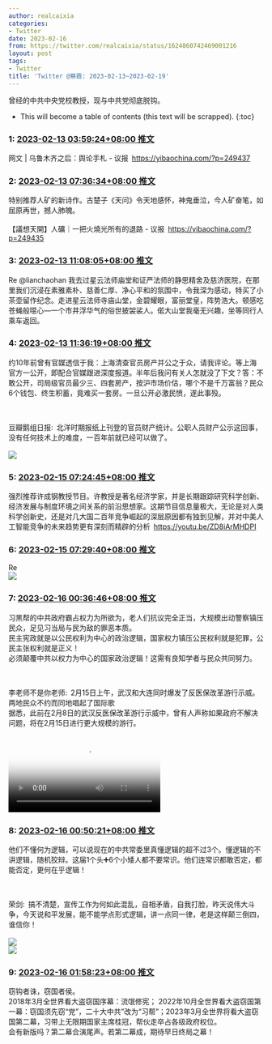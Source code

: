 ```yaml
---
author: realcaixia
categories:
- Twitter
date: 2023-02-16
from: https://twitter.com/realcaixia/status/1624860742469001216
layout: post
tags:
- Twitter
title: 'Twitter @蔡霞: 2023-02-13~2023-02-19'
---
```


曾经的中共中央党校教授，现与中共党彻底脱钩。 

* This will become a table of contents (this text will be scrapped).
{:toc}

### 1: [2023-02-13 03:59:24+08:00 推文](https://twitter.com/realcaixia/status/1624860742469001216)

网文 | 乌鲁木齐之后：舆论手札 - 议报 <a href="https://yibaochina.com/?p=249437" target="_blank" rel="noopener noreferrer">https://yibaochina.com/?p=249437</a>

### 2: [2023-02-13 07:36:34+08:00 推文](https://twitter.com/realcaixia/status/1624915396397522947)

特别推荐人矿的新诗作。古楚子《天问》令天地感怀，神鬼垂泣，今人矿奋笔，如屈原再世，撼人肺魄。<br><br>【議想天開】人礦｜一把火燒光所有的退路 - 议报 <a href="https://yibaochina.com/?p=249435" target="_blank" rel="noopener noreferrer">https://yibaochina.com/?p=249435</a>

### 3: [2023-02-13 11:08:05+08:00 推文](https://twitter.com/realcaixia/status/1624968625953046531)

Re @lianchaohan 我去过星云法师庙堂和证严法师的静思精舍及慈济医院，在那里我们沉浸在素雅素朴、慈善仁厚、净心平和的氛围中，令我深为感动，特买了小茶壶留作纪念。走进星云法师寺庙山堂，金碧耀眼，富丽堂皇，阵势浩大。顿感吃苍蝇般噁心—一个市井浮华气的俗世披袈裟人。偌大山堂我毫无兴趣，坐等同行人乘车返回。

### 4: [2023-02-13 11:36:19+08:00 推文](https://twitter.com/realcaixia/status/1624975732752408576)

约10年前曾有官媒透信于我：上海清查官员房产并公之于众，请我评论。等上海官方一公开，即配合官媒跟进深度报道。半年后我问有关人怎就没了下文？答：不敢公开，司局级官员最少三、四套房产，按沪市场价估，哪个不是千万富翁？民众6个钱包、终生积蓄，竟难买一套房。一旦公开必激民愤，遂此事殁。<div class="rsshub-quote"><br><br>豆瓣鹅组日报: 北洋时期报纸上刊登的官员财产统计。公职人员财产公示这回事，没有任何技术上的难度，一百年前就已经可以做了。<br><br><img style="" src="https://pbs.twimg.com/media/Fox2txQaMAEeNbQ?format=jpg&amp;name=orig" referrerpolicy="no-referrer"></div>

### 5: [2023-02-15 07:24:45+08:00 推文](https://twitter.com/realcaixia/status/1625637197419368449)

强烈推荐许成钢教授节目。许教授是著名经济学家，并是长期跟踪研究科学创新、经济发展与制度环境之间关系的前沿思想家。这期节目信息量极大，无论是对人类科学创新史，还是对几大国二百年竞争崛起的深层原因都有独到见解，并对中美人工智能竞争的未来趋势更有深刻而精辟的分析 <a href="https://youtu.be/ZD8iArMHDPI" target="_blank" rel="noopener noreferrer">https://youtu.be/ZD8iArMHDPI</a>

### 6: [2023-02-15 07:29:40+08:00 推文](https://twitter.com/realcaixia/status/1625638433191256065)

Re <br><img style="" src="https://pbs.twimg.com/media/Fo9ticfWAAEMd90?format=jpg&amp;name=orig" referrerpolicy="no-referrer">

### 7: [2023-02-16 00:36:46+08:00 推文](https://twitter.com/realcaixia/status/1625896914368729088)

习黑帮的中共政府霸占权力为所欲为，老人们抗议完全正当，大规模出动警察镇压民众，足见习当局与民为敌的罪恶本质。<br>民主宪政就是以公民权利为中心的政治逻辑，国家权力镇压公民权利就是犯罪，公民主张权利就是正义！<br>必须颠覆中共以权力为中心的国家政治逻辑！这需有良知学者与民众共同努力。<div class="rsshub-quote"><br><br>李老师不是你老师: 2月15日上午，武汉和大连同时爆发了反医保改革游行示威。<br>两地民众不约而同地唱起了国际歌<br>据悉，此前在2月8日的武汉反医保改革游行示威中，曾有人声称如果政府不解决问题，将在2月15日进行更大规模的游行。<br><br><video src="https://video.twimg.com/ext_tw_video/1625798747534884867/pu/vid/1080x2400/5QzKjN9PvyaITYjL.mp4?tag=14" controls="controls" poster="https://pbs.twimg.com/ext_tw_video_thumb/1625798747534884867/pu/img/fYvsKsXh0qdgzTnW.jpg"></video></div>

### 8: [2023-02-16 00:50:21+08:00 推文](https://twitter.com/realcaixia/status/1625900330159570946)

他们不懂何为逻辑，可以说现在的中共常委里真懂逻辑的超不过3个。懂逻辑的不讲逻辑，随机狡辩。这届1个头➕6个小矮人都不要常识。他们连常识都敢否定，都能否定，更何在乎逻辑！<div class="rsshub-quote"><br><br>荣剑: 搞不清楚，宣传工作为何如此混乱，自相矛盾，自我打脸，昨天说伟大斗争，今天说和平发展，能不能学点形式逻辑，讲一点同一律，老是这样颠三倒四，谁信你！<br><br><img style="" src="https://pbs.twimg.com/media/Fo432nxakAEIDc7?format=jpg&amp;name=orig" referrerpolicy="no-referrer"><br><img style="" src="https://pbs.twimg.com/media/Fo432xeaYAEfQpr?format=jpg&amp;name=orig" referrerpolicy="no-referrer"></div>

### 9: [2023-02-16 01:58:23+08:00 推文](https://twitter.com/realcaixia/status/1625917453565050880)

窃钩者诛，窃国者侯。<br>2018年3月全世界看大盗窃国序幕：流氓修宪； 2022年10月全世界看大盗窃国第一幕：窃国须先窃“党”，二十大中共”改为“习帮”；2023年3月全世界将看大盗窃国第二幕，习带上无限期国家主席桂冠，帮伙走卒占各级政府权位。<br>会有新版吗？第二幕合演尾声。若第二幕成，期待早日终局之幕！

